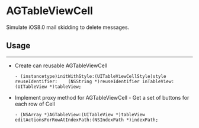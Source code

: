 # AGTableViewCell
Simulate iOS8.0 mail skidding to delete messages.

## Usage
---
* Create can reusable AGTableViewCell

    ```- (instancetype)initWithStyle:(UITableViewCellStyle)style reuseIdentifier:    (NSString *)reuseIdentifier inTableView:(UITableView *)tableView;```
* Implement proxy method for AGTableViewCell - Get a set of buttons for each row of Cell

    ```- (NSArray *)AGTableView:(UITableView *)tableView editActionsForRowAtIndexPath:(NSIndexPath *)indexPath;```


